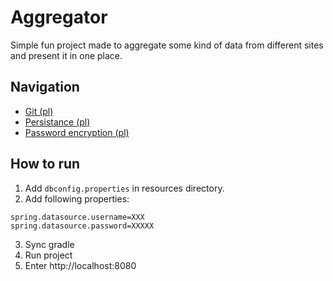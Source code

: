 # Aggregator
Simple fun project made to aggregate some kind of data from different sites and present it in one place.

## Navigation
- [Git (pl)](docs/git.md)
- [Persistance (pl)](docs/persistance.md)
- [Password encryption (pl)](docs/passwordEncryption.md)

## How to run
1. Add `dbconfig.properties` in resources directory. 
2. Add following properties:
```
spring.datasource.username=XXX
spring.datasource.password=XXXXX
```
3. Sync gradle
4. Run project
5. Enter http://localhost:8080



